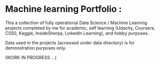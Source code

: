 # Machine learning Portfolio :

This a collection of fully operational Data Science / Machine Learning projects completed by me for academic, self learning (Udacity, Coursera, CS50, Kaggle, InsideSherpa, LinkedIn Learning), and hobby purposes.

Data used in the projects (accessed under data directory) is for demonstration purposes only.

(WORK IN PROGRESS ...)
